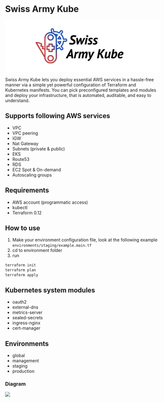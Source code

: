 # Swiss Army Kube

![](https://raw.githubusercontent.com/provectus/swiss-army-kube/749c8bc2ddb0fb16e394dbc0b46e46f753ecb9db/logo.png?token=AC2LBA4XETSMFM64IMX2H3S5P74GC)

Swiss Army Kube lets you deploy essential AWS services in a hassle-free manner via a simple yet powerful configuration of Terraform and Kubernetes manifests. You can pick preconfigured templates and modules and deploy your infrastructure, that is automated, auditable, and easy to understand.

## Supports following AWS services
- VPC
- VPC peering
- IGW
- Nat Gateway
- Subnets (private & public)
- EKS
- Route53
- RDS
- EC2 Spot & On-demand
- Autoscaling groups

## Requirements
- AWS account (programmatic access)
- kubectl
- Terraform 0.12

## How to use
1. Make your environment configuration file, look at the following example `environments/staging/example.main.tf`
2. cd to environment folder
3. run
```
terraform init
terraform plan
terraform apply
 ``` 

## Kubernetes system modules
- oauth2
- external-dns
- metrics-server
- sealed-secrets
- ingress-nginx
- cert-manager

## Environments
- global
- management
- staging
- production

### Diagram

![](https://raw.githubusercontent.com/provectus/swiss-army-kube/sergey/terraform12/terraform12/SwissArmyKube.jpg)
